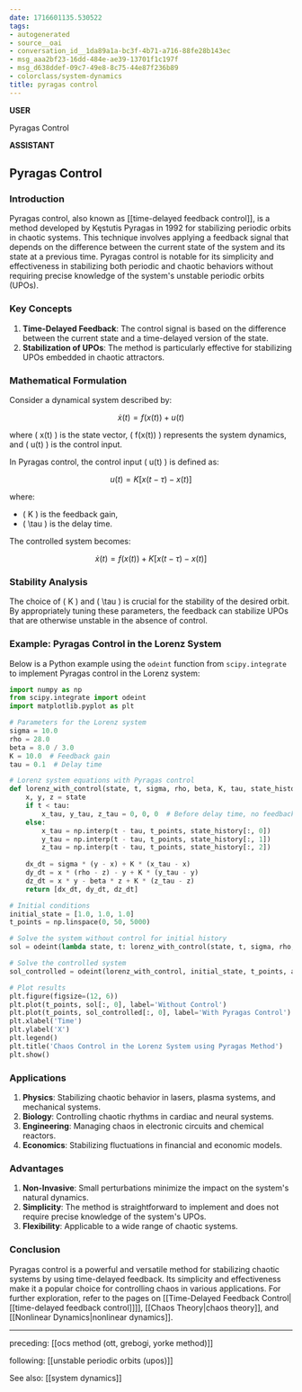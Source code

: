 ```yaml
---
date: 1716601135.530522
tags:
- autogenerated
- source__oai
- conversation_id__1da89a1a-bc3f-4b71-a716-88fe28b143ec
- msg_aaa2bf23-16dd-484e-ae39-13701f1c197f
- msg_d638ddef-09c7-49e8-8c75-44e87f236b89
- colorclass/system-dynamics
title: pyragas control
---
```


**USER**

Pyragas Control


**ASSISTANT**

## Pyragas Control

### Introduction

Pyragas control, also known as [[time-delayed feedback control]], is a method developed by Kęstutis Pyragas in 1992 for stabilizing periodic orbits in chaotic systems. This technique involves applying a feedback signal that depends on the difference between the current state of the system and its state at a previous time. Pyragas control is notable for its simplicity and effectiveness in stabilizing both periodic and chaotic behaviors without requiring precise knowledge of the system's unstable periodic orbits (UPOs).

### Key Concepts

1. **Time-Delayed Feedback**: The control signal is based on the difference between the current state and a time-delayed version of the state.
2. **Stabilization of UPOs**: The method is particularly effective for stabilizing UPOs embedded in chaotic attractors.

### Mathematical Formulation

Consider a dynamical system described by:

$$
\dot{x}(t) = f(x(t)) + u(t)
$$

where \( x(t) \) is the state vector, \( f(x(t)) \) represents the system dynamics, and \( u(t) \) is the control input.

In Pyragas control, the control input \( u(t) \) is defined as:

$$
u(t) = K \left[ x(t - \tau) - x(t) \right]
$$

where:
- \( K \) is the feedback gain,
- \( \tau \) is the delay time.

The controlled system becomes:

$$
\dot{x}(t) = f(x(t)) + K \left[ x(t - \tau) - x(t) \right]
$$

### Stability Analysis

The choice of \( K \) and \( \tau \) is crucial for the stability of the desired orbit. By appropriately tuning these parameters, the feedback can stabilize UPOs that are otherwise unstable in the absence of control.

### Example: Pyragas Control in the Lorenz System

Below is a Python example using the `odeint` function from `scipy.integrate` to implement Pyragas control in the Lorenz system:

```python
import numpy as np
from scipy.integrate import odeint
import matplotlib.pyplot as plt

# Parameters for the Lorenz system
sigma = 10.0
rho = 28.0
beta = 8.0 / 3.0
K = 10.0  # Feedback gain
tau = 0.1  # Delay time

# Lorenz system equations with Pyragas control
def lorenz_with_control(state, t, sigma, rho, beta, K, tau, state_history):
    x, y, z = state
    if t < tau:
        x_tau, y_tau, z_tau = 0, 0, 0  # Before delay time, no feedback
    else:
        x_tau = np.interp(t - tau, t_points, state_history[:, 0])
        y_tau = np.interp(t - tau, t_points, state_history[:, 1])
        z_tau = np.interp(t - tau, t_points, state_history[:, 2])
    
    dx_dt = sigma * (y - x) + K * (x_tau - x)
    dy_dt = x * (rho - z) - y + K * (y_tau - y)
    dz_dt = x * y - beta * z + K * (z_tau - z)
    return [dx_dt, dy_dt, dz_dt]

# Initial conditions
initial_state = [1.0, 1.0, 1.0]
t_points = np.linspace(0, 50, 5000)

# Solve the system without control for initial history
sol = odeint(lambda state, t: lorenz_with_control(state, t, sigma, rho, beta, 0, tau, np.zeros((len(t_points), 3))), initial_state, t_points)

# Solve the controlled system
sol_controlled = odeint(lorenz_with_control, initial_state, t_points, args=(sigma, rho, beta, K, tau, sol))

# Plot results
plt.figure(figsize=(12, 6))
plt.plot(t_points, sol[:, 0], label='Without Control')
plt.plot(t_points, sol_controlled[:, 0], label='With Pyragas Control')
plt.xlabel('Time')
plt.ylabel('X')
plt.legend()
plt.title('Chaos Control in the Lorenz System using Pyragas Method')
plt.show()
```

### Applications

1. **Physics**: Stabilizing chaotic behavior in lasers, plasma systems, and mechanical systems.
2. **Biology**: Controlling chaotic rhythms in cardiac and neural systems.
3. **Engineering**: Managing chaos in electronic circuits and chemical reactors.
4. **Economics**: Stabilizing fluctuations in financial and economic models.

### Advantages

1. **Non-Invasive**: Small perturbations minimize the impact on the system's natural dynamics.
2. **Simplicity**: The method is straightforward to implement and does not require precise knowledge of the system's UPOs.
3. **Flexibility**: Applicable to a wide range of chaotic systems.

### Conclusion

Pyragas control is a powerful and versatile method for stabilizing chaotic systems by using time-delayed feedback. Its simplicity and effectiveness make it a popular choice for controlling chaos in various applications. For further exploration, refer to the pages on [[Time-Delayed Feedback Control|[[time-delayed feedback control]]]], [[Chaos Theory|chaos theory]], and [[Nonlinear Dynamics|nonlinear dynamics]].


---

preceding: [[ocs method (ott, grebogi, yorke method)]]  


following: [[unstable periodic orbits (upos)]]

See also: [[system dynamics]]